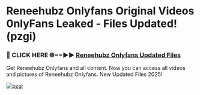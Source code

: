 # Reneehubz Onlyfans Original Videos 0nlyFans Leaked - Files Updated! (pzgi)

<h3>🔴 CLICK HERE 🌐==►► <a href="https://tinyurl.com/2m67pmp6" rel="nofollow">Reneehubz Onlyfans Updated Files</a></h3>

Get Reneehubz Onlyfans and all content. Now you can access all videos and pictures of Reneehubz Onlyfans. New Updated Files 2025!

[![pzgi](https://i.imgur.com/H4QAA4z.gif)](https://tinyurl.com/2m67pmp6)